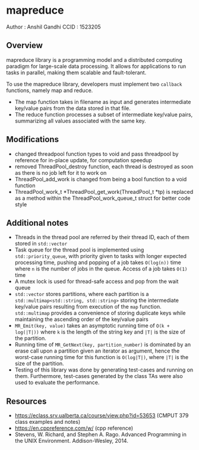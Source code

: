 # mapreduce

Author	: 	Anshil Gandhi
CCID	:	1523205

## Overview
mapreduce library is a programming model and a distributed computing paradigm for large-scale data processing. It allows for applications to run tasks in parallel, making them scalable and fault-tolerant.

To use the mapreduce library, developers must implement two `callback` functions, namely map and reduce. 
* The map function takes in filename as input and generates intermediate key/value pairs from the data stored in that file. 
* The reduce function processes a subset of intermediate key/value pairs, summarizing all values associated with the same key.

## Modifications
* changed threadpool function types to void and pass threadpool by reference for in-place update, for computation speedup
* removed ThreadPool_destroy function, each thread is destroyed as soon as there is no job left for it to work on
* ThreadPool_add_work is changed from being a bool function to a void function
* ThreadPool_work_t *ThreadPool_get_work(ThreadPool_t *tp) is replaced as a method within the ThreadPool_work_queue_t struct for better code style

## Additional notes
* Threads in the thread pool are referred by their thread ID, each of them stored in `std::vector`
* Task queue for the thread pool is implemented using `std::priority_queue`, with priority given to tasks with longer expected processing time, pushing and popping of a job takes `O(log(n))` time where `n` is the number of jobs in the queue. Access of a job takes `O(1)` time
* A mutex lock is used for thread-safe access and pop from the wait queue
* `std::vector` stores partitions, where each partition is a `std::multimap<std::string, std::string>` storing the intermediate key/value pairs resulting from execution of the `map` function. `std::multimap` provides a convenience of storing duplicate keys while maintaining the ascending order of the key/value pairs
* `MR_Emit(key, value)` takes an asymptotic running time of `O(k + log(|T|))` where `k` is the length of the string key and `|T|` is the size of the partition.
* Running time of `MR_GetNext(key, partition_number)` is dominated by an erase call upon a partition given an iterator as argument, hence the worst-case running time for this function is `O(log|T|)`, where `|T|` is the size of the partition.
* Testing of this library was done by generating test-cases and running on them. Furthermore, test-cases generated by the class TAs were also used to evaluate the performance.

## Resources
* https://eclass.srv.ualberta.ca/course/view.php?id=53653 (CMPUT 379 class examples and notes)
* https://en.cppreference.com/w/ (cpp reference)
* Stevens, W. Richard, and Stephen A. Rago. Advanced Programming in the UNIX Environment. Addison-Wesley, 2014.
